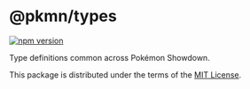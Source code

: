 # @pkmn/types

[![npm version](https://img.shields.io/npm/v/@pkmn/types.svg)](https://www.npmjs.com/package/@pkmn/types)&nbsp;

Type definitions common across Pokémon Showdown.

This package is distributed under the terms of the [MIT License][0].

  [0]: https://github.com/pkmn/ps/blob/master/types/LICENSE
